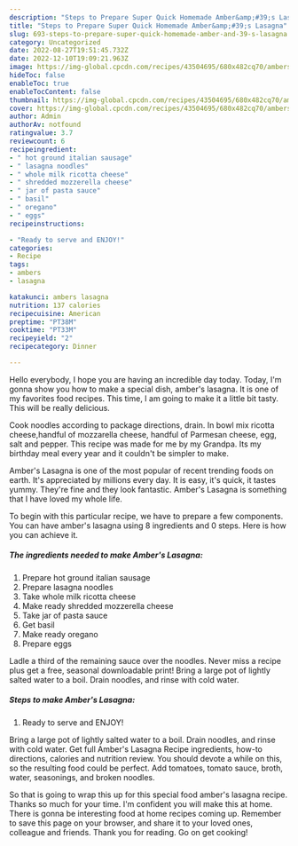 ```yaml
---
description: "Steps to Prepare Super Quick Homemade Amber&amp;#39;s Lasagna"
title: "Steps to Prepare Super Quick Homemade Amber&amp;#39;s Lasagna"
slug: 693-steps-to-prepare-super-quick-homemade-amber-and-39-s-lasagna
category: Uncategorized
date: 2022-08-27T19:51:45.732Z
date: 2022-12-10T19:09:21.963Z
image: https://img-global.cpcdn.com/recipes/43504695/680x482cq70/ambers-lasagna-recipe-main-photo.jpg
hideToc: false
enableToc: true
enableTocContent: false
thumbnail: https://img-global.cpcdn.com/recipes/43504695/680x482cq70/ambers-lasagna-recipe-main-photo.jpg
cover: https://img-global.cpcdn.com/recipes/43504695/680x482cq70/ambers-lasagna-recipe-main-photo.jpg
author: Admin
authorAv: notfound
ratingvalue: 3.7
reviewcount: 6
recipeingredient:
- " hot ground italian sausage"
- " lasagna noodles"
- " whole milk ricotta cheese"
- " shredded mozzerella cheese"
- " jar of pasta sauce"
- " basil"
- " oregano"
- " eggs"
recipeinstructions:

- "Ready to serve and ENJOY!"
categories:
- Recipe
tags:
- ambers
- lasagna

katakunci: ambers lasagna 
nutrition: 137 calories
recipecuisine: American
preptime: "PT38M"
cooktime: "PT33M"
recipeyield: "2"
recipecategory: Dinner

---
```



Hello everybody, I hope you are having an incredible day today. Today, I'm gonna show you how to make a special dish, amber&#39;s lasagna. It is one of my favorites food recipes. This time, I am going to make it a little bit tasty. This will be really delicious.

Cook noodles according to package directions, drain. In bowl mix ricotta cheese,handful of mozzarella cheese, handful of Parmesan cheese, egg, salt and pepper. This recipe was made for me by my Grandpa. Its my birthday meal every year and it couldn&#39;t be simpler to make.

Amber&#39;s Lasagna is one of the most popular of recent trending foods on earth. It's appreciated by millions every day. It is easy, it's quick, it tastes yummy. They're fine and they look fantastic. Amber&#39;s Lasagna is something that I have loved my whole life.


To begin with this particular recipe, we have to prepare a few components. You can have amber&#39;s lasagna using 8 ingredients and 0 steps. Here is how you can achieve it.

<!--inarticleads1-->

##### The ingredients needed to make Amber&#39;s Lasagna:

1. Prepare  hot ground italian sausage
1. Prepare  lasagna noodles
1. Take  whole milk ricotta cheese
1. Make ready  shredded mozzerella cheese
1. Take  jar of pasta sauce
1. Get  basil
1. Make ready  oregano
1. Prepare  eggs


Ladle a third of the remaining sauce over the noodles. Never miss a recipe plus get a free, seasonal downloadable print! Bring a large pot of lightly salted water to a boil. Drain noodles, and rinse with cold water. 

<!--inarticleads2-->

##### Steps to make Amber&#39;s Lasagna:


1. Ready to serve and ENJOY!

Bring a large pot of lightly salted water to a boil. Drain noodles, and rinse with cold water. Get full Amber&#39;s Lasagna Recipe ingredients, how-to directions, calories and nutrition review. You should devote a while on this, so the resulting food could be perfect. Add tomatoes, tomato sauce, broth, water, seasonings, and broken noodles. 

So that is going to wrap this up for this special food amber&#39;s lasagna recipe. Thanks so much for your time. I'm confident you will make this at home. There is gonna be interesting food at home recipes coming up. Remember to save this page on your browser, and share it to your loved ones, colleague and friends. Thank you for reading. Go on get cooking!
